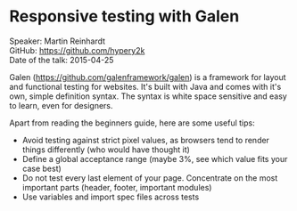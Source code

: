 Responsive testing with Galen
===
Speaker: Martin Reinhardt  
GitHub: https://github.com/hypery2k  
Date of the talk: 2015-04-25

Galen (https://github.com/galenframework/galen) is a framework for layout and functional testing for websites. It's built with Java and comes with it's own, simple definition syntax. The syntax is white space sensitive and easy to learn, even for designers.

Apart from reading the beginners guide, here are some useful tips:
- Avoid testing against strict pixel values, as browsers tend to render things differently (who would have thought it)
- Define a global acceptance range (maybe 3%, see which value fits your case best)
- Do not test every last element of your page. Concentrate on the most important parts (header, footer, important modules)
- Use variables and import spec files across tests

